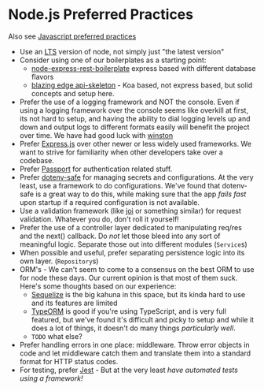 # Node.js Preferred Practices

Also see [Javascript preferred practices](javascript.md)

- Use an [LTS](https://nodejs.org/en/about/releases/) version of node, not simply just "the latest version"
- Consider using one of our boilerplates as a starting point:
  - [node-express-rest-boilerplate](https://github.com/rocketinsights/node-express-rest-boilerplate) express based with different database flavors
  - [blazing edge api-skeleton](https://github.com/blazing-edge-labs/api-skeleton) - Koa based, not express based, but solid concepts and setup here.
- Prefer the use of a logging framework and NOT the console. Even if using a logging framework over the console seems like overkill at first, its not hard to setup, and having the ability to dial logging levels up and down and output logs to different formats easily will benefit the project over time. We have had good luck with [winston](https://github.com/winstonjs/winston)
- Prefer [Express.js](http://expressjs.com/) over other newer or less widely used frameworks. We want to strive for familiarity when other developers take over a codebase.
- Prefer [Passport](http://www.passportjs.org/) for authentication related stuff.
- Prefer [dotenv-safe](https://github.com/rolodato/dotenv-safe) for managing secrets and configurations. At the very least, use a framework to do configurations. We've found that dotenv-safe is a great way to do this, while making sure that the app _fails fast_ upon startup if a required configuration is not available.
- Use a validation framework (like [joi](https://github.com/sideway/joi) or something similar) for request validation. Whatever you do, don't roll it yourself!
- Prefer the use of a controller layer dedicated to manipulating req/res and the next() callback. Do _not_ let those bleed into any sort of meaningful logic. Separate those out into different modules (`Service`s)
- When possible and useful, prefer separating persistence logic into its own layer. (`Repository`s)
- ORM's - We can't seem to come to a consensus on the best ORM to use for node these days. Our current opinion is that most of them suck. Here's some thoughts based on our experience:
  - [Sequelize](https://sequelize.org/) is the big kahuna in this space, but its kinda hard to use and its features are limited
  - [TypeORM](https://typeorm.io/#/) is good if you're using TypeScript, and is very full featured, but we've found it's difficult and picky to setup and while it does a lot of things, it doesn't do many things _particularly well_.
  - `TODO` what else?
- Prefer handling errors in one place: middleware. Throw error objects in code and let middleware catch them and translate them into a standard format for HTTP status codes.
- For testing, prefer [Jest](https://jestjs.io/) - But at the very least _have automated tests using a framework!_
